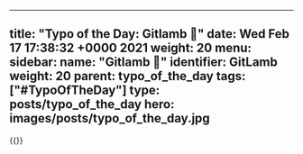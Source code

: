 
---
title: "Typo of the Day: Gitlamb 🐑"
date: Wed Feb 17 17:38:32 +0000 2021
weight: 20
menu:
  sidebar:
    name: "Gitlamb 🐑"
    identifier: GitLamb
    weight: 20
    parent: typo_of_the_day
tags: ["#TypoOfTheDay"]
type: posts/typo_of_the_day
hero: images/posts/typo_of_the_day.jpg
---


{{<tweet user="mariatta" id="1362094090708422657">}}

